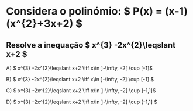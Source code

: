 # Considera o polinómio: $ P(x) = (x-1) (x^{2}+3x+2)  $ 

## Resolve a inequação $ x^{3} -2x^{2}\leqslant x+2 $ 

A) $ x^{3} -2x^{2}\leqslant x+2 \iff x\in ]-\infty, -2[ \cup [-1]$ 

B) $ x^{3} -2x^{2}\leqslant x+2 \iff x\in ]-\infty, -2] \cup [-1] $

C) $ x^{3} -2x^{2}\leqslant x+2 \iff x\in ]-\infty, -2[ \cup ]-1,1]$

D) $ x^{3} -2x^{2}\leqslant x+2 \iff x\in ]-\infty, -2] \cup [-1,1] $

